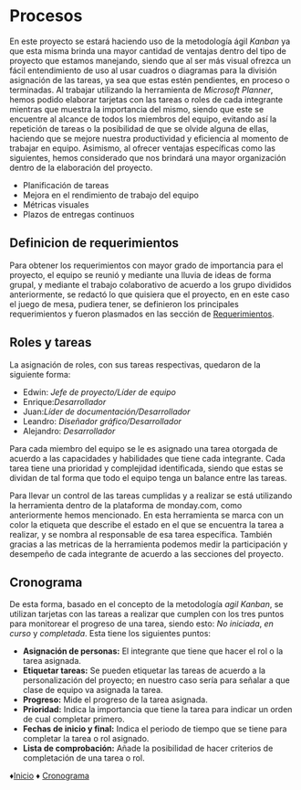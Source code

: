 # Procesos
En este proyecto se estará haciendo uso de la metodología ágil *Kanban* ya que esta misma brinda una mayor cantidad de ventajas dentro del tipo de proyecto que estamos manejando, siendo que al ser más visual ofrezca un fácil entendimiento de uso al usar cuadros o diagramas para la división asignación de las tareas, ya sea que estas estén pendientes, en proceso o terminadas.
Al trabajar utilizando la herramienta de *Microsoft Planner*, hemos podido elaborar tarjetas con las tareas o roles de cada integrante mientras que muestra la importancia del mismo, siendo que este se encuentre al alcance de todos los miembros del equipo, evitando así la repetición de tareas o la posibilidad de que se olvide alguna de ellas, haciendo que se mejore nuestra productividad y eficiencia al momento de trabajar en equipo.
Asimismo, al ofrecer ventajas específicas como las siguientes, hemos considerado que nos brindará una mayor organización dentro de la elaboración del proyecto.
* Planificación de tareas
* Mejora en el rendimiento de trabajo del equipo
* Métricas visuales
* Plazos de entregas continuos

## Definicion de requerimientos 
Para obtener los requerimientos con mayor grado de importancia para el proyecto, el equipo se reunió y mediante una lluvia de ideas de forma grupal, y mediante el trabajo colaborativo de acuerdo a los grupo divididos anteriormente,  se redactó lo que quisiera que el proyecto, en en este caso el juego de mesa, pudiera tener, se definieron los principales requerimientos y fueron plasmados en las sección de [Requerimientos](https://github.com/Edwin-Lines/Proyecto-And-Then...-/blob/main/Documentaci%C3%B3n/3.%20Requerimientos.md "Requerimientos").

## Roles y tareas
La asignación de roles, con sus tareas respectivas, quedaron de la siguiente forma:
* Edwin: *Jefe de proyecto/Líder de equipo*
* Enrique:*Desarrollador*
* Juan:*Líder de documentación/Desarrollador*
* Leandro: *Diseñador gráfico/Desarrollador*
* Alejandro: *Desarrollador*

Para cada miembro del equipo se le es asignado una tarea otorgada de acuerdo a las capacidades y habilidades que tiene cada integrante. Cada tarea tiene una prioridad y complejidad identificada, siendo que estas se dividan de tal forma que todo el equipo tenga un balance entre las tareas.

Para llevar un control de las tareas cumplidas y a realizar se está utilizando la herramienta dentro de la plataforma de monday.com, como anteriormente hemos mencionado. En esta herramienta se marca con un color la etiqueta que describe el estado en el que se encuentra la tarea a realizar, y se nombra al responsable de esa tarea específica. También gracias a las metricas de la herramienta podemos medir la participación y desempeño de cada integrante de acuerdo a las secciones del proyecto.

## Cronograma
De esta forma, basado en el concepto de la metodología *agil Kanban*, se utilizan tarjetas con las tareas a realizar que cumplen con los tres puntos para monitorear el progreso de una tarea, siendo esto: *No iniciada*, *en curso* y *completada*.
Esta tiene los siguientes puntos:
* **Asignación de personas:** El integrante que tiene que hacer el rol o la tarea asignada.
* **Etiquetar tareas:** Se pueden etiquetar las tareas de acuerdo a la personalización del proyecto; en nuestro caso sería para señalar a que clase de equipo va asignada la tarea.
* **Progreso:** Mide el progreso de la tarea asignada.
* **Prioridad:** Indica la importancia que tiene la tarea para indicar un orden de cual completar primero.
* **Fechas de inicio y final:** Indica el periodo de tiempo que se tiene para completar la tarea o rol asignado.
* **Lista de comprobación:** Añade la posibilidad de hacer criterios de completación de una tarea o rol.

♦[Inicio](https://github.com/Edwin-Lines/Proyecto-And-Then...- "Inicio") ♦ [Cronograma](https://github.com/Edwin-Lines/Proyecto-And-Then...-/blob/main/Documentaci%C3%B3n/2.%20Cronograma.md "Cronograma")
